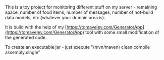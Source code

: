 This is a toy project for monitoring different stuff on my server - remaining space, number of food items, number of messages, number of not-build data models, etc (whatever your domain area is). 

It is build with the help of my [https://tomavelev.com/GeneratorApp](https://tomavelev.com/GeneratorApp) tool with some small modification of the generated code.

To create an executable jar - just execute "(mvn/maven) clean compile assembly:single"